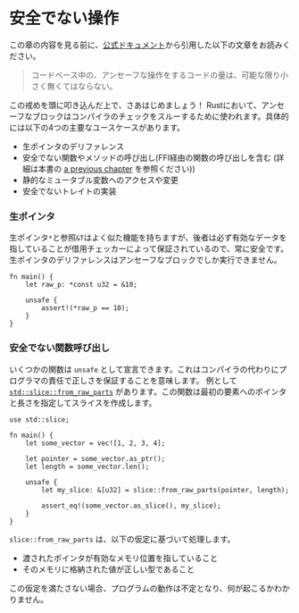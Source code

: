 <!--
# Unsafe Operations
-->
# 安全でない操作

<!--
As an introduction to this section, to borrow from [the official docs][unsafe],
"one should try to minimize the amount of unsafe code in a code base." With that
in mind, let's get started! Unsafe annotations in Rust are used to bypass
protections put in place by the compiler; specifically, there are four primary
things that unsafe is used for:
-->
この章の内容を見る前に、[公式ドキュメント](http://doc.rust-lang.org/book/unsafe.html)から引用した以下の文章をお読みください。

> コードベース中の、アンセーフな操作をするコードの量は、可能な限り小さく無くてはならない。

この戒めを頭に叩き込んだ上で、さあはじめましょう！
Rustにおいて、アンセーフなブロックはコンパイラのチェックをスルーするために使われます。具体的には以下の4つの主要なユースケースがあります。

<!--
* dereferencing raw pointers
* calling functions or methods which are `unsafe` (including calling a function
  over FFI, see [a previous chapter](std_misc/ffi.md) of the book) 
* accessing or modifying static mutable variables
* implementing unsafe traits
-->
* 生ポインタのデリファレンス
* 安全でない関数やメソッドの呼び出し(FFI経由の関数の呼び出しを含む (詳細は本書の [a previous chapter](std_misc/ffi.md) を参照ください))
* 静的なミュータブル変数へのアクセスや変更
* 安全でないトレイトの実装

<!--
### Raw Pointers
Raw pointers `*` and references `&T` function similarly, but references are
always safe because they are guaranteed to point to valid data due to the
borrow checker. Dereferencing a raw pointer can only be done through an unsafe
block.
-->
### 生ポインタ
生ポインタ`*`と参照`&T`はよく似た機能を持ちますが、後者は必ず有効なデータを指していることが借用チェッカーによって保証されているので、常に安全です。生ポインタのデリファレンスはアンセーフなブロックでしか実行できません。

```rust,editable
fn main() {
    let raw_p: *const u32 = &10;

    unsafe {
        assert!(*raw_p == 10);
    }
}
```

<!--
### Calling Unsafe Functions
Some functions can be declared as `unsafe`, meaning it is the programmer's
responsibility to ensure correctness instead of the compiler's. One example
of this is [`std::slice::from_raw_parts`] which will create a slice given a
pointer to the first element and a length.
-->
### 安全でない関数呼び出し
いくつかの関数は `unsafe` として宣言できます。これはコンパイラの代わりにプログラマの責任で正しさを保証することを意味します。
例として [`std::slice::from_raw_parts`] があります。この関数は最初の要素へのポインタと長さを指定してスライスを作成します。

```rust,editable
use std::slice;

fn main() {
    let some_vector = vec![1, 2, 3, 4];

    let pointer = some_vector.as_ptr();
    let length = some_vector.len();

    unsafe {
        let my_slice: &[u32] = slice::from_raw_parts(pointer, length);

        assert_eq!(some_vector.as_slice(), my_slice);
    }
}
```

<!--
For `slice::from_raw_parts`, one of the assumptions which *must* be upheld is 
that the pointer passed in points to valid memory and that the memory pointed to
is of the correct type. If these invariants aren't upheld then the program's 
behaviour is undefined and there is no knowing what will happen.
-->
`slice::from_raw_parts` は、以下の仮定に基づいて処理します。
- 渡されたポインタが有効なメモリ位置を指していること
- そのメモリに格納された値が正しい型であること

この仮定を満たさない場合、プログラムの動作は不定となり、何が起こるかわかりません。

[unsafe]: https://doc.rust-lang.org/book/ch19-01-unsafe-rust.html
[`std::slice::from_raw_parts`]: https://doc.rust-lang.org/std/slice/fn.from_raw_parts.html
